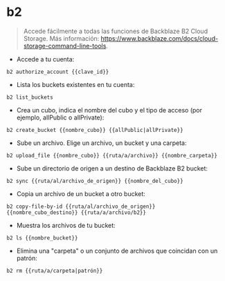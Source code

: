 # b2

> Accede fácilmente a todas las funciones de Backblaze B2 Cloud Storage.
> Más información: <https://www.backblaze.com/docs/cloud-storage-command-line-tools>.

- Accede a tu cuenta:

`b2 authorize_account {{clave_id}}`

- Lista los buckets existentes en tu cuenta:

`b2 list_buckets`

- Crea un cubo, indica el nombre del cubo y el tipo de acceso (por ejemplo, allPublic o allPrivate):

`b2 create_bucket {{nombre_cubo}} {{allPublic|allPrivate}}`

- Sube un archivo. Elige un archivo, un bucket y una carpeta:

`b2 upload_file {{nombre_cubo}} {{ruta/a/archivo}} {{nombre_carpeta}}`

- Sube un directorio de origen a un destino de Backblaze B2 bucket:

`b2 sync {{ruta/al/archivo_de_origen}} {{nombre_del_cubo}}`

- Copia un archivo de un bucket a otro bucket:

`b2 copy-file-by-id {{ruta/al/archivo_de_origen}} {{nombre_cubo_destino}} {{ruta/a/archivo/b2}}`

- Muestra los archivos de tu bucket:

`b2 ls {{nombre_bucket}}`

- Elimina una "carpeta" o un conjunto de archivos que coincidan con un patrón:

`b2 rm {{ruta/a/carpeta|patrón}}`
